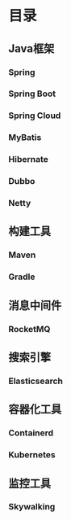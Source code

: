 # 目录
## Java框架
### Spring
### Spring Boot
### Spring Cloud
### MyBatis
### Hibernate
### Dubbo
### Netty

## 构建工具
### Maven
### Gradle

## 消息中间件
### RocketMQ

## 搜索引擎
### Elasticsearch

## 容器化工具
### Containerd
### Kubernetes

## 监控工具
### Skywalking
